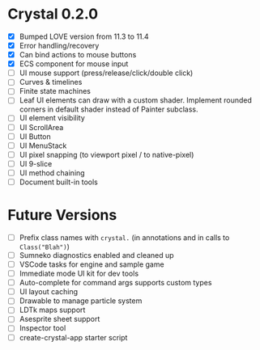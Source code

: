 # Crystal 0.2.0

- [x] Bumped LOVE version from 11.3 to 11.4
- [x] Error handling/recovery
- [x] Can bind actions to mouse buttons
- [x] ECS component for mouse input
- [ ] UI mouse support (press/release/click/double click)
- [ ] Curves & timelines
- [ ] Finite state machines
- [ ] Leaf UI elements can draw with a custom shader. Implement rounded corners in default shader instead of Painter subclass.
- [ ] UI element visibility
- [ ] UI ScrollArea
- [ ] UI Button
- [ ] UI MenuStack
- [ ] UI pixel snapping (to viewport pixel / to native-pixel)
- [ ] UI 9-slice
- [ ] UI method chaining
- [ ] Document built-in tools

# Future Versions

- [ ] Prefix class names with `crystal.` (in annotations and in calls to `Class("Blah")`)
- [ ] Sumneko diagnostics enabled and cleaned up
- [ ] VSCode tasks for engine and sample game
- [ ] Immediate mode UI kit for dev tools
- [ ] Auto-complete for command args supports custom types
- [ ] UI layout caching
- [ ] Drawable to manage particle system
- [ ] LDTk maps support
- [ ] Asesprite sheet support
- [ ] Inspector tool
- [ ] create-crystal-app starter script
